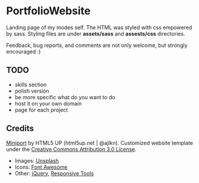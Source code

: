 # PortfolioWebsite
Landing page of my modes self. The HTML was styled with css empowered by sass. Styling files are under **assets/sass** and **assests/css** directories.

Feedback, bug reports, and comments are not only welcome, but strongly encouraged :)

## TODO
* skills section
* polish version
* be more specific what do you want to do
* host it on your own domain
* page for each project

## Credits 
[Miniport](https://html5up.net/miniport) by HTML5 UP (html5up.net | @ajlkn). Customized website template under the [Creative Commons Attribution 3.0 License](https://creativecommons.org/licenses/by/3.0/).
* Images: [Unsplash](unsplash.com)
* Icons: [Font Awesome](fontawesome.io)
* Other: [jQuery](jquery.com), [Responsive Tools](github.com/ajlkn/responsive-tools)
